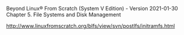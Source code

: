 Beyond Linux® From Scratch (System V Edition) - Version 2021-01-30
Chapter 5. File Systems and Disk Management

http://www.linuxfromscratch.org/blfs/view/svn/postlfs/initramfs.html
